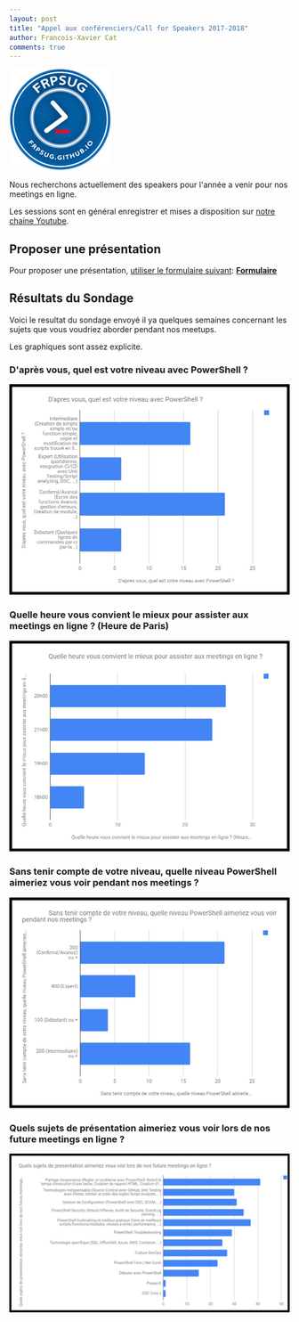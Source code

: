 ```yaml
---
layout: post
title: "Appel aux conférenciers/Call for Speakers 2017-2018"
author: Francois-Xavier Cat
comments: true
---
```


![frpsug](/images/powershell-3.0-20perc.png)

Nous recherchons actuellement des speakers pour l'année a venir pour nos meetings en ligne.

Les sessions sont en général enregistrer et mises a disposition sur [notre chaine Youtube](https://www.youtube.com/channel/UCyxicOKZNm_u1opF_xAYfDA).

## Proposer une présentation

Pour proposer une présentation, <u>utiliser le formulaire suivant</u>: **[Formulaire](https://docs.google.com/forms/d/e/1FAIpQLSc2F21Ceexxp-48hVTaegn3uYWdfooZytjo_OO7hu2OGXY0lA/viewform?usp=sf_link)**


## Résultats du Sondage

Voici le resultat du sondage envoyé il ya quelques semaines concernant les sujets que vous voudriez aborder pendant nos meetups.

Les graphiques sont assez explicite.

### D'après vous, quel est votre niveau avec PowerShell ?
![image-center](/images/2017/201710-Sondage_Sujets/01.jpg)

### Quelle heure vous convient le mieux pour assister aux meetings en ligne ? (Heure de Paris)
![image-center](/images/2017/201710-Sondage_Sujets/02.jpg)

### Sans tenir compte de votre niveau, quelle niveau PowerShell aimeriez vous voir pendant nos meetings ?
![image-center](/images/2017/201710-Sondage_Sujets/03.jpg)

### Quels sujets de présentation aimeriez vous voir lors de nos future meetings en ligne ?
![image-center](/images/2017/201710-Sondage_Sujets/04b.jpg)
